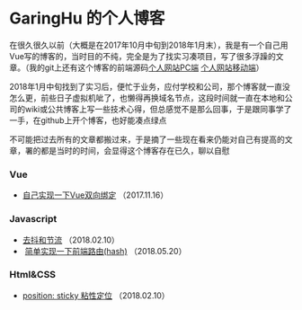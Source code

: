 # GaringHu 的个人博客

  在很久很久以前（大概是在2017年10月中旬到2018年1月末），我是有一个自己用Vue写的博客的，当时目的不纯，完全是为了找实习凑项目，写了很多浮躁的文章。（我的git上还有这个博客的前端源码[个人网站PC端](https://github.com/garinghu/personalWeb-PC) [个人网站移动端](https://github.com/garinghu/personalWeb-mobile)）
  
  
  2018年1月中旬找到了实习后，便忙于业务，应付学校和公司，那个博客就一直没怎么更，前些日子虚拟机呲了，也懒得再换域名节点，这段时间就一直在本地和公司的wiki或公共博客上写一些技术心得，但总感觉不是那么回事，于是跟同事学了一手，在github上开个博客，也好能凑点绿点
  
  
  不可能把过去所有的文章都搬过来，于是摘了一些现在看来仍能对自己有提高的文章，署的都是当时的时间，会显得这个博客存在已久，聊以自慰
  
  
  ### Vue
  
  - [自己实现一下Vue双向绑定](https://github.com/garinghu/myblog/issues/1)  （2017.11.16）
  


 ### Javascript
 
 -  [去抖和节流](https://github.com/garinghu/myblog/issues/3)  （2018.02.10）
 -  [简单实现一下前端路由(hash)](https://github.com/garinghu/myblog/issues/4)  （2018.05.20）
 


### Html&CSS

- [position: sticky 粘性定位](https://github.com/garinghu/myblog/issues/2)  （2018.02.10）
